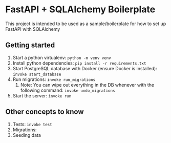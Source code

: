 # FastAPI + SQLAlchemy Boilerplate

This project is intended to be used as a sample/boilerplate for how to set up FastAPI with SQLAlchemy

## Getting started

1. Start a python virtualenv: `python -m venv venv`
2. Install python dependencies: `pip install -r requirements.txt`
3. Start PostgreSQL database with Docker (ensure Docker is installed): `invoke start_database`
4. Run migrations: `invoke run_migrations`
   1. Note: You can wipe out everything in the DB whenever with the following command: `invoke undo_migrations`
5. Start the server: `invoke run`

## Other concepts to know

1. Tests: `invoke test`
2. Migrations:
3. Seeding data
